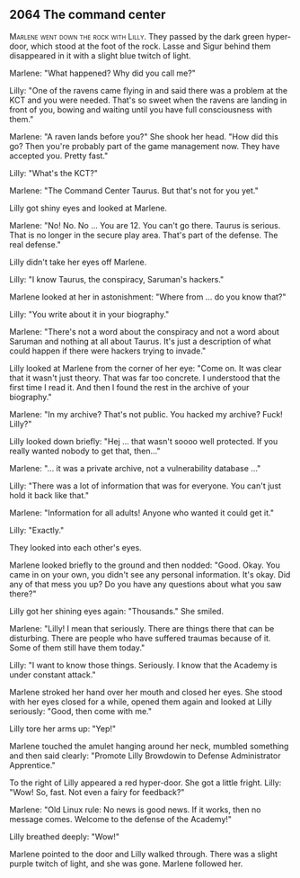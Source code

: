 ## **2064** The command center

<span style="font-variant:small-caps;">Marlene went down the rock with Lilly</span>.
They passed by the dark green hyper-door, which stood at the foot of the rock.
Lasse and Sigur behind them disappeared in it with a slight blue twitch of light.

Marlene: "What happened?
Why did you call me?"

Lilly: "One of the ravens came flying in and said there was a problem at the KCT and you were needed.
That's so sweet when the ravens are landing in front of you, bowing and waiting until you have full consciousness with them."

Marlene: "A raven lands before you?"
She shook her head.
"How did this go?
Then you're probably part of the game management now.
They have accepted you.
Pretty fast."

Lilly: "What's the KCT?"

Marlene: "The Command Center Taurus.
But that's not for you yet."

Lilly got shiny eyes and looked at Marlene.

Marlene: "No! No. No ...
You are 12.
You can't go there.
Taurus is serious.
That is no longer in the secure play area.
That's part of the defense.
The real defense."

Lilly didn't take her eyes off Marlene.

Lilly: "I know Taurus, the conspiracy, Saruman's hackers."

Marlene looked at her in astonishment: "Where from ... do you know that?"

Lilly: "You write about it in your biography."

Marlene: "There's not a word about the conspiracy and not a word about Saruman and nothing at all about Taurus.
It's just a description of what could happen if there were hackers trying to invade."

Lilly looked at Marlene from the corner of her eye: "Come on.
It was clear that it wasn't just theory.
That was far too concrete.
I understood that the first time I read it.
And then I found the rest in the archive of your biography."

Marlene: "In my archive?
That's not public.
You hacked my archive?
Fuck!
Lilly?"

Lilly looked down briefly: "Hej ... that wasn't soooo well protected.
If you really wanted nobody to get that, then..."

Marlene: "... it was a private archive, not a vulnerability database ..."

Lilly: "There was a lot of information that was for everyone.
You can't just hold it back like that."

Marlene: "Information for all adults!
Anyone who wanted it could get it."

Lilly: "Exactly."

They looked into each other's eyes.

Marlene looked briefly to the ground and then nodded: "Good.
Okay.
You came in on your own, you didn't see any personal information.
It's okay.
Did any of that mess you up?
Do you have any questions about what you saw there?"

Lilly got her shining eyes again: "Thousands."
She smiled.

Marlene: "Lilly! I mean that seriously.
There are things there that can be disturbing.
There are people who have suffered traumas because of it.
Some of them still have them today."

Lilly: "I want to know those things.
Seriously.
I know that the Academy is under constant attack."

Marlene stroked her hand over her mouth and closed her eyes.
She stood with her eyes closed for a while, opened them again and looked at Lilly seriously:
"Good, then come with me."

Lilly tore her arms up: "Yep!"

Marlene touched the amulet hanging around her neck, mumbled something and then said clearly: "Promote Lilly Browdowin to Defense Administrator Apprentice."

To the right of Lilly appeared a red hyper-door.
She got a little fright.
Lilly: "Wow! So, fast. Not even a fairy for feedback?"

Marlene: "Old Linux rule: No news is good news.
If it works, then no message comes.
Welcome to the defense of the Academy!"

Lilly breathed deeply: "Wow!"

Marlene pointed to the door and Lilly walked through.
There was a slight purple twitch of light, and she was gone.
Marlene followed her.

